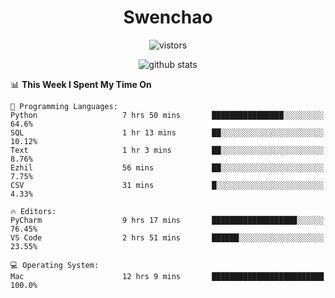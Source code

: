 <h1 align="center">Swenchao</h3>

<p align="center">
  <img src="https://visitor-badge.glitch.me/badge?page_id=Swenchao" alt="vistors" />
</p>

<p align="center">
  <img src="https://github-readme-stats.vercel.app/api?username=Swenchao&count_private=true&show_icons=true&theme=vue-dark&hide_title=true" alt="github stats" />
</p>

<!--START_SECTION:waka-->
📊 **This Week I Spent My Time On** 

```text
💬 Programming Languages: 
Python                   7 hrs 50 mins       ████████████████░░░░░░░░░   64.6% 
SQL                      1 hr 13 mins        ██░░░░░░░░░░░░░░░░░░░░░░░   10.12% 
Text                     1 hr 3 mins         ██░░░░░░░░░░░░░░░░░░░░░░░   8.76% 
Ezhil                    56 mins             ██░░░░░░░░░░░░░░░░░░░░░░░   7.75% 
CSV                      31 mins             █░░░░░░░░░░░░░░░░░░░░░░░░   4.33%

🔥 Editors: 
PyCharm                  9 hrs 17 mins       ███████████████████░░░░░░   76.45% 
VS Code                  2 hrs 51 mins       ██████░░░░░░░░░░░░░░░░░░░   23.55%

💻 Operating System: 
Mac                      12 hrs 9 mins       █████████████████████████   100.0%

```


<!--END_SECTION:waka-->
